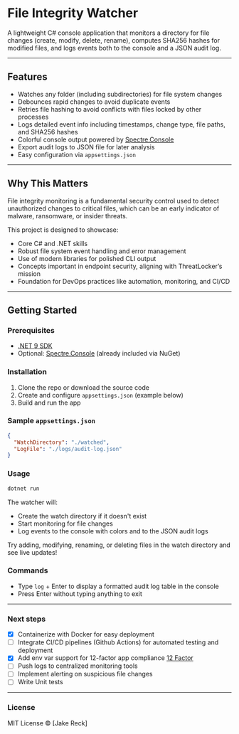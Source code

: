 # File Integrity Watcher

A lightweight C# console application that monitors a directory for file changes (create, modify, delete, rename), computes SHA256 hashes for modified files, and logs events both to the console and a JSON audit log.

---

## Features

- Watches any folder (including subdirectories) for file system changes
- Debounces rapid changes to avoid duplicate events
- Retries file hashing to avoid conflicts with files locked by other processes
- Logs detailed event info including timestamps, change type, file paths, and SHA256 hashes
- Colorful console output powered by [Spectre.Console](https://spectreconsole.net/)
- Export audit logs to JSON file for later analysis
- Easy configuration via `appsettings.json`

---

## Why This Matters

File integrity monitoring is a fundamental security control used to detect unauthorized changes to critical files, which can be an early indicator of malware, ransomware, or insider threats.

This project is designed to showcase:

- Core C# and .NET skills
- Robust file system event handling and error management
- Use of modern libraries for polished CLI output
- Concepts important in endpoint security, aligning with ThreatLocker’s mission
- Foundation for DevOps practices like automation, monitoring, and CI/CD

---

## Getting Started

### Prerequisites

- [.NET 9 SDK](https://dotnet.microsoft.com/en-us/download/dotnet/9.0)
- Optional: [Spectre.Console](https://spectreconsole.net/) (already included via NuGet)

### Installation

1. Clone the repo or download the source code
2. Create and configure `appsettings.json` (example below)
3. Build and run the app

### Sample `appsettings.json`

```json
{
  "WatchDirectory": "./watched",
  "LogFile": "./logs/audit-log.json"
}
```

### Usage

```bash
dotnet run
```

The watcher will:
- Create the watch directory if it doesn't exist
- Start monitoring for file changes
- Log events to the console with colors and to the JSON audit logs

Try adding, modifying, renaming, or deleting files in the watch directory and see live updates!

### Commands
- Type ```log``` + Enter to display a formatted audit log table in the console
- Press Enter without typing anything to exit

---

### Next steps
- [x] Containerize with Docker for easy deployment
- [ ] Integrate CI/CD pipelines (Github Actions) for automated testing and deployment
- [x] Add env var support for 12-factor app compliance [12 Factor](https://12factor.net/)
- [ ] Push logs to centralized monitoring tools
- [ ] Implement alerting on suspicious file changes
- [ ] Write Unit tests

---

### License
MIT License © [Jake Reck]